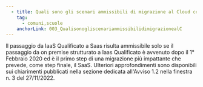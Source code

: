 ```yaml
---
  - title: Quali sono gli scenari ammissibili di migrazione al Cloud con riferimento al passaggio da IaaS qualificato a SaaS?
    tag:
      - comuni,scuole
    anchorLink: 003_QualisonogliscenariammissibilidimigrazionealC
---
```


Il passaggio da IaaS Qualificato a Saas risulta ammissibile solo se il passaggio da on premise strutturato a Iaas Qualificato è avvenuto dopo il 1° Febbraio 2020 ed è il primo step di una migrazione più impattante che prevede, come step finale, il SaaS. Ulteriori approfondimenti sono disponibili sui chiarimenti pubblicati nella sezione dedicata all'Avviso 1.2 nella finestra n. 3 del 27/11/2022.
